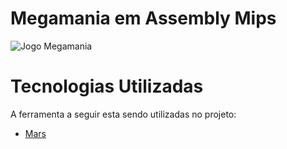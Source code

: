 # Megamania em Assembly Mips
![Jogo Megamania](https://www.vgscomcerveja.com.br/imgs/posts/toplist/02_jogos_infancia/megamania.jpg)

# Tecnologias Utilizadas
A ferramenta a seguir esta sendo utilizadas no projeto:
 - [Mars](https://courses.missouristate.edu/KenVollmar/mars/download.htm)
